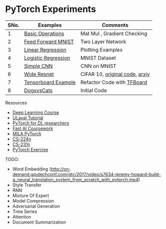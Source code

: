 # PyTorch Experiments


SNo.| Examples | Comments
--- | --- | --- |
1 | [Basic Operations](https://github.com/krishnakalyan3/LearnPyTorch/blob/master/src/00_basic.py) | Mat Mul , Gradient Checking
2 | [Feed Forward MNIST](https://github.com/krishnakalyan3/LearnPyTorch/blob/master/src/01_feed_forward.py) | Two Layer Network
3 | [Linear Regression](https://github.com/krishnakalyan3/LearnPyTorch/blob/master/src/02_linear_regression.py) | Plotting Examples
4 | [Logistic Regression](https://github.com/krishnakalyan3/LearnPyTorch/blob/master/src/03_logistic_regression.py) | MNIST Dataset
5 | [Simple CNN](https://github.com/krishnakalyan3/LearnPyTorch/blob/master/src/04_simple_cnn.py) |CNN on MNIST
6 | [Wide Resnet](https://github.com/krishnakalyan3/LearnPyTorch/blob/master/src/05_resnet.py) | CIFAR 10, [original code](https://github.com/xternalz/WideResNet-pytorch/blob/master/train.py), [arxiv](https://arxiv.org/abs/1605.07146)
7 | [Tensorboard Example](https://github.com/krishnakalyan3/LearnPyTorch/blob/master/src/06_tensorboard.py) | Refactor Code with [TFBoard](https://github.com/yunjey/pytorch-tutorial/tree/master/tutorials/04-utils/tensorboard)
8 | [DogsvsCats](https://github.com/krishnakalyan3/LearnPyTorch/blob/master/src/FAI_01_dogsvscats_gpu.py) | Initial Code

Resources
- [Deep Learning Course](https://fleuret.org/dlc/)
- [ULaval Tutorial](https://github.com/soravux/pytorch_tutorial)
- [PyTorch for DL researchers](https://github.com/yunjey/pytorch-tutorial)
- [Fast AI Coursework](http://www.fast.ai/)
- [MILA PyTorch](https://github.com/mila-udem/welcome_tutorials)
- [CS-224n](https://github.com/DSKSD/DeepNLP-models-Pytorch)
- [CS-231n](https://github.com/MahanFathi/CS231)
- [PyTorch Exercise](https://github.com/Kyubyong/pytorch_exercises)

TODO:
- Word Embedding
(http://on-demand.gputechconf.com/gtc/2017/video/s7634-jeremy-howard-build-a_neural_translation_system_from_scratch_with_pytorch.mp4)
- Style Transfer
- RNN
- Mixture Of Expert
- Model Compression
- Adversarial Generation
- Time Series
- Attention
- Document Summarization

